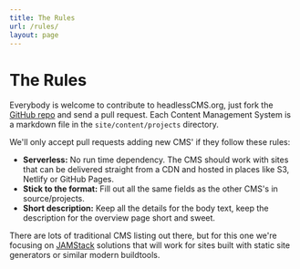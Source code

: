 ```yaml
---
title: The Rules
url: /rules/
layout: page
---
```


# The Rules

Everybody is welcome to contribute to headlessCMS.org, just fork the [GitHub repo](https://github.com/netlify/headlesscms.org) and send a pull request. Each Content Management System is a markdown file in the `site/content/projects` directory.

We'll only accept pull requests adding new CMS' if they follow these rules:

- **Serverless:** No run time dependency. The CMS should work with sites that can be delivered straight from a CDN and hosted in places like S3, Netlify or GitHub Pages.
- **Stick to the format:** Fill out all the same fields as the other CMS's in source/projects.
- **Short description:** Keep all the details for the body text, keep the description for the overview page short and sweet.

There are lots of traditional CMS listing out there, but for this one we're focusing on [JAMStack](https://www.jamstack.org) solutions that will work for sites built with static site generators or similar modern buildtools.
